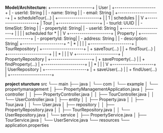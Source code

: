 **Model/Architecture:**
+---------------------+
|        User         |
+---------------------+
| - userId: String    |
| - name: String      |
| - email: String     |
+---------------------+
| + scheduleTour(...) |
+---------------------+
            |
            |
          1 | schedules
            |
            |
            V
+---------------------+
|       Tour          |
+---------------------+
| - tourId: UUID      |
| - timeSlot: String  |
| - propertyId: String|
| - userId: String    |
+---------------------+
            |
            |
            |
            | scheduled for
          * |
            |
            V
+---------------------+
|     Property        |
+---------------------+
| - propertyId: String|
| - address: String   |
| - description: String|
+---------------------+
            ^
            |
          * |
            |
            |
            |
+---------------------+
|    TourRepository   |
+---------------------+
| + saveTour(...)     |
| + findTour(...)     |
+---------------------+
            |
            |
          * |
            |
            |
            V
+---------------------+
|  PropertyRepository |
+---------------------+
| + saveProperty(...) |
| + findProperty(...) |
+---------------------+
            |
            |
          * |
            |
            |
            V
+---------------------+
|     UserRepository  |
+---------------------+
| + saveUser(...)     |
| + findUser(...)     |
+---------------------+


**project sturcture**
src
└── main
    ├── java
    │   └── com
    │       └── example
    │           └── propertymanagement
    │               ├── PropertyManagementApplication.java
    │               ├── controller
    │               │   ├── PropertyController.java
    │               │   ├── TourController.java
    │               │   └── UserController.java
    │               ├── entity
    │               │   ├── Property.java
    │               │   ├── Tour.java
    │               │   └── User.java
    │               ├── repository
    │               │   ├── PropertyRepository.java
    │               │   ├── TourRepository.java
    │               │   └── UserRepository.java
    │               └── service
    │                   ├── PropertyService.java
    │                   ├── TourService.java
    │                   └── UserService.java
    └── resources
        └── application.properties


